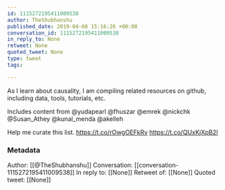 ```yaml
---
id: 1115272195411009538
author: TheShubhanshu
published_date: 2019-04-08 15:16:26 +00:00
conversation_id: 1115272195411009538
in_reply_to: None
retweet: None
quoted_tweet: None
type: tweet
tags:

---
```


As I learn about causality, I am compiling related resources on github, including data, tools, tutorials, etc. 

Includes content from @yudapearl @fhuszar @emrek @nickchk @Susan_Athey @kunal_menda @akelleh 

Help me curate this list. 
https://t.co/rOwgOEFkRv https://t.co/QUxKjXpB2l

### Metadata

Author: [[@TheShubhanshu]]
Conversation: [[conversation-1115272195411009538]]
In reply to: [[None]]
Retweet of: [[None]]
Quoted tweet: [[None]]
